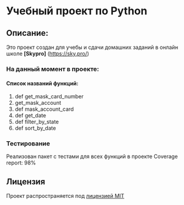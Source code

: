 # Учебный проект по Python


## Описание:

Это проект создан для учебы и сдачи домашних заданий в онлайн школе **[Skypro]** (https://sky.pro/)


### На данный момент в проекте:

#### Список названий функций:

1. def get_mask_card_number
2. get_mask_account
3. def mask_account_card
4. def get_date
5. def filter_by_state
6. def sort_by_date

### Тестирование

Реализован пакет с тестами для всех функций в проекте
Coverage report: 98%



## Лицензия
Проект распространяется под [лицензией MIT](LICENSE)
